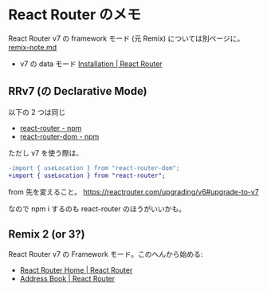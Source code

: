 # React Router のメモ

React Router v7 の framework モード (元 Remix) については別ページに。
[remix-note.md](remix-note.md)

- v7 の data モード [Installation | React Router](https://reactrouter.com/start/data/installation)

## RRv7 (の Declarative Mode)

以下の 2 つは同じ

- [react-router - npm](https://www.npmjs.com/package/react-router)
- [react-router-dom - npm](https://www.npmjs.com/package/react-router-dom)

ただし v7 を使う際は、

```diff
-import { useLocation } from "react-router-dom";
+import { useLocation } from "react-router";
```

from 先を変えること。
<https://reactrouter.com/upgrading/v6#upgrade-to-v7>

なので npm i するのも react-router のほうがいいかも。

## Remix 2 (or 3?)

React Router v7 の Framework モード。このへんから始める:

- [React Router Home | React Router](https://reactrouter.com/home)
- [Address Book | React Router](https://reactrouter.com/tutorials/address-book)

